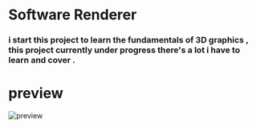 # Software Renderer
### i start this project to learn the fundamentals of 3D graphics , this project currently under progress there's a lot i have to learn and cover .

# preview 

![preview](https://github.com/Mouradouchane/software_renderer/assets/34870188/4ccbdb73-1857-44fb-b4d1-349b06033366)

